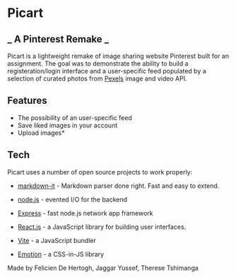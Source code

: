 # Picart
## _ A Pinterest Remake _




Picart is a lightweight remake of image sharing website Pinterest built for an assignment. The goal was to demonstrate the ability to build a registeration/login interface and a user-specific feed populated by a selection of  curated photos from [Pexels](https://www.pexels.com/api/) image and video API. 



## Features

- The possibility of an user-specific feed
- Save liked images in your account
- Upload images*





## Tech

Picart uses a number of open source projects to work properly:


- [markdown-it] - Markdown parser done right. Fast and easy to extend.

- [node.js] - evented I/O for the backend
- [Express] - fast node.js network app framework 
- [React.js](https://github.com/facebook/react#react-----) - a JavaScript library for building user interfaces.
- [Vite](https://vitejs.dev/) - a JavaScript bundler
- [Emotion](https://emotion.sh/docs/introduction) -  a CSS-in-JS library

Made by Felicien De Hertogh, Jaggar Yussef, Therese Tshimanga



   [dill]: <https://github.com/joemccann/dillinger>
   [git-repo-url]: <https://github.com/joemccann/dillinger.git>
   [john gruber]: <http://daringfireball.net>
   [df1]: <http://daringfireball.net/projects/markdown/>
   [markdown-it]: <https://github.com/markdown-it/markdown-it>
   [Ace Editor]: <http://ace.ajax.org>
   [node.js]: <http://nodejs.org>
   [Twitter Bootstrap]: <http://twitter.github.com/bootstrap/>
   [jQuery]: <http://jquery.com>
   [@tjholowaychuk]: <http://twitter.com/tjholowaychuk>
   [express]: <http://expressjs.com>
   [AngularJS]: <http://angularjs.org>
   [Gulp]: <http://gulpjs.com>

   [PlDb]: <https://github.com/joemccann/dillinger/tree/master/plugins/dropbox/README.md>
   [PlGh]: <https://github.com/joemccann/dillinger/tree/master/plugins/github/README.md>
   [PlGd]: <https://github.com/joemccann/dillinger/tree/master/plugins/googledrive/README.md>
   [PlOd]: <https://github.com/joemccann/dillinger/tree/master/plugins/onedrive/README.md>
   [PlMe]: <https://github.com/joemccann/dillinger/tree/master/plugins/medium/README.md>
   [PlGa]: <https://github.com/RahulHP/dillinger/blob/master/plugins/googleanalytics/README.md>

